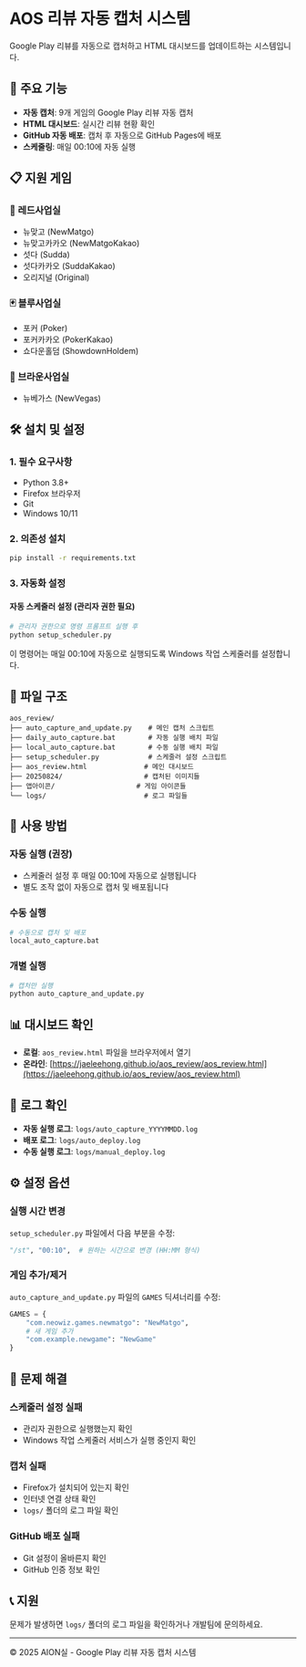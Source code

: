 # AOS 리뷰 자동 캡처 시스템

Google Play 리뷰를 자동으로 캡처하고 HTML 대시보드를 업데이트하는 시스템입니다.

## 🚀 주요 기능

- **자동 캡처**: 9개 게임의 Google Play 리뷰 자동 캡처
- **HTML 대시보드**: 실시간 리뷰 현황 확인
- **GitHub 자동 배포**: 캡처 후 자동으로 GitHub Pages에 배포
- **스케줄링**: 매일 00:10에 자동 실행

## 📋 지원 게임

### 🎴 레드사업실
- 뉴맞고 (NewMatgo)
- 뉴맞고카카오 (NewMatgoKakao)
- 섯다 (Sudda)
- 섯다카카오 (SuddaKakao)
- 오리지널 (Original)

### 🃏 블루사업실
- 포커 (Poker)
- 포커카카오 (PokerKakao)
- 쇼다운홀덤 (ShowdownHoldem)

### 🎰 브라운사업실
- 뉴베가스 (NewVegas)

## 🛠️ 설치 및 설정

### 1. 필수 요구사항

- Python 3.8+
- Firefox 브라우저
- Git
- Windows 10/11

### 2. 의존성 설치

```bash
pip install -r requirements.txt
```

### 3. 자동화 설정

#### 자동 스케줄러 설정 (관리자 권한 필요)

```bash
# 관리자 권한으로 명령 프롬프트 실행 후
python setup_scheduler.py
```

이 명령어는 매일 00:10에 자동으로 실행되도록 Windows 작업 스케줄러를 설정합니다.

## 📁 파일 구조

```
aos_review/
├── auto_capture_and_update.py    # 메인 캡처 스크립트
├── daily_auto_capture.bat        # 자동 실행 배치 파일
├── local_auto_capture.bat        # 수동 실행 배치 파일
├── setup_scheduler.py            # 스케줄러 설정 스크립트
├── aos_review.html              # 메인 대시보드
├── 20250824/                    # 캡처된 이미지들
├── 앱아이콘/                    # 게임 아이콘들
└── logs/                        # 로그 파일들
```

## 🎯 사용 방법

### 자동 실행 (권장)
- 스케줄러 설정 후 매일 00:10에 자동으로 실행됩니다
- 별도 조작 없이 자동으로 캡처 및 배포됩니다

### 수동 실행
```bash
# 수동으로 캡처 및 배포
local_auto_capture.bat
```

### 개별 실행
```bash
# 캡처만 실행
python auto_capture_and_update.py
```

## 📊 대시보드 확인

- **로컬**: `aos_review.html` 파일을 브라우저에서 열기
- **온라인**: [https://jaeleehong.github.io/aos_review/aos_review.html](https://jaeleehong.github.io/aos_review/aos_review.html)

## 📝 로그 확인

- **자동 실행 로그**: `logs/auto_capture_YYYYMMDD.log`
- **배포 로그**: `logs/auto_deploy.log`
- **수동 실행 로그**: `logs/manual_deploy.log`

## ⚙️ 설정 옵션

### 실행 시간 변경
`setup_scheduler.py` 파일에서 다음 부분을 수정:

```python
"/st", "00:10",  # 원하는 시간으로 변경 (HH:MM 형식)
```

### 게임 추가/제거
`auto_capture_and_update.py` 파일의 `GAMES` 딕셔너리를 수정:

```python
GAMES = {
    "com.neowiz.games.newmatgo": "NewMatgo",
    # 새 게임 추가
    "com.example.newgame": "NewGame"
}
```

## 🔧 문제 해결

### 스케줄러 설정 실패
- 관리자 권한으로 실행했는지 확인
- Windows 작업 스케줄러 서비스가 실행 중인지 확인

### 캡처 실패
- Firefox가 설치되어 있는지 확인
- 인터넷 연결 상태 확인
- `logs/` 폴더의 로그 파일 확인

### GitHub 배포 실패
- Git 설정이 올바른지 확인
- GitHub 인증 정보 확인

## 📞 지원

문제가 발생하면 `logs/` 폴더의 로그 파일을 확인하거나 개발팀에 문의하세요.

---

© 2025 AION실 - Google Play 리뷰 자동 캡처 시스템
